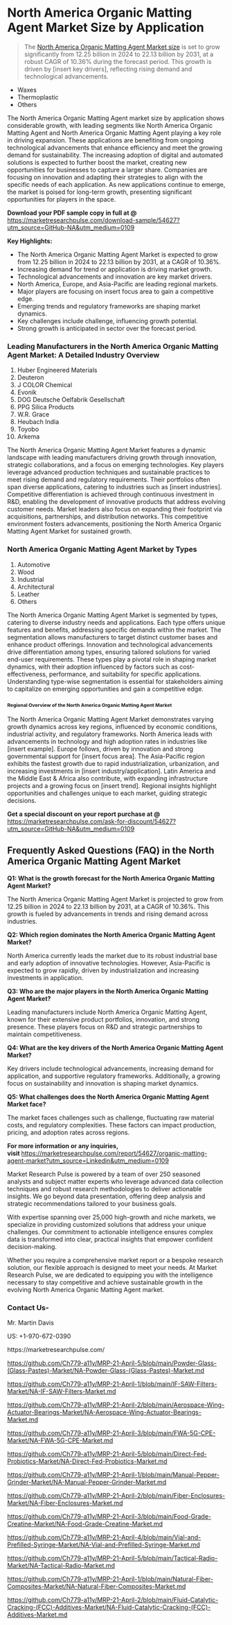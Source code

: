 <h1>North America Organic Matting Agent Market&nbsp;Size by Application</h1><blockquote><p>The <a href="https://marketresearchpulse.com/download-sample/54627?utm_source=GitHub-NA&amp;utm_medium=0109">North America Organic Matting Agent Market size</a> is set to grow significantly from 12.25 billion in 2024 to 22.13 billion by 2031, at a robust CAGR of 10.36% during the forecast period. This growth is driven by [insert key drivers], reflecting rising demand and technological advancements.</p></blockquote><ul><li>Waxes<li> Thermoplastic<li> Others</li></ul><p>The North America Organic Matting Agent market size by application shows considerable growth, with leading segments like North America Organic Matting Agent and North America Organic Matting Agent playing a key role in driving expansion. These applications are benefiting from ongoing technological advancements that enhance efficiency and meet the growing demand for sustainability. The increasing adoption of digital and automated solutions is expected to further boost the market, creating new opportunities for businesses to capture a larger share. Companies are focusing on innovation and adapting their strategies to align with the specific needs of each application. As new applications continue to emerge, the market is poised for long-term growth, presenting significant opportunities for players in the space.</p><p><strong>Download your PDF sample copy in full at @ </strong><a href="https://marketresearchpulse.com/download-sample/54627?utm_source=GitHub-NA&amp;utm_medium=0109">https://marketresearchpulse.com/download-sample/54627?utm_source=GitHub-NA&amp;utm_medium=0109</a></p><p><strong>Key Highlights: </strong></p><ul><li>The North America Organic Matting Agent Market is expected to grow from 12.25 billion in 2024 to 22.13 billion by 2031, at a CAGR of 10.36%.</li><li>Increasing demand for trend or application is driving market growth.</li><li>Technological advancements and innovation are key market drivers.</li><li>North America, Europe, and Asia-Pacific are leading regional markets.</li><li>Major players are focusing on insert focus area to gain a competitive edge.</li><li>Emerging trends and regulatory frameworks are shaping market dynamics.</li><li>Key challenges include challenge, influencing growth potential.</li><li>Strong growth is anticipated in sector over the forecast period.</li></ul><h3>Leading Manufacturers in the North America Organic Matting Agent Market: A Detailed Industry Overview</h3><ol><li>Huber Engineered Materials</li><li>Deuteron</li><li>J COLOR Chemical</li><li>Evonik</li><li>DOG Deutsche Oelfabrik Gesellschaft</li><li>PPG Silica Products</li><li>W.R. Grace</li><li>Heubach India</li><li>Toyobo</li><li>Arkema</li></ol><div class="flex max-w-full flex-col flex-grow"><div class="min-h-8 text-message flex w-full flex-col items-end gap-2 whitespace-normal break-words [.text-message+&amp;]:mt-5" dir="auto" data-message-author-role="assistant" data-message-id="fd8432e4-4910-450d-b182-61b7bfb0a01f" data-message-model-slug="gpt-4o"><div class="flex w-full flex-col gap-1 empty:hidden first:pt-[3px]"><div class="markdown prose w-full break-words dark:prose-invert light"><p>The North America Organic Matting Agent Market features a dynamic landscape with leading manufacturers driving growth through innovation, strategic collaborations, and a focus on emerging technologies. Key players leverage advanced production techniques and sustainable practices to meet rising demand and regulatory requirements. Their portfolios often span diverse applications, catering to industries such as [insert industries]. Competitive differentiation is achieved through continuous investment in R&amp;D, enabling the development of innovative products that address evolving customer needs. Market leaders also focus on expanding their footprint via acquisitions, partnerships, and distribution networks. This competitive environment fosters advancements, positioning the North America Organic Matting Agent Market for sustained growth.</p></div></div></div></div><h3>North America Organic Matting Agent Market by Types</h3><ol><li>Automotive<li> Wood<li> Industrial<li> Architectural<li> Leather<li> Others</li></ol><div class="flex max-w-full flex-col flex-grow"><div class="min-h-8 text-message flex w-full flex-col items-end gap-2 whitespace-normal break-words [.text-message+&amp;]:mt-5" dir="auto" data-message-author-role="assistant" data-message-id="084470be-0bb7-4664-bddf-5156b4f41249" data-message-model-slug="gpt-4o-mini"><div class="flex w-full flex-col gap-1 empty:hidden first:pt-[3px]"><div class="markdown prose w-full break-words dark:prose-invert light"><p>The North America Organic Matting Agent Market is segmented by types, catering to diverse industry needs and applications. Each type offers unique features and benefits, addressing specific demands within the market. The segmentation allows manufacturers to target distinct customer bases and enhance product offerings. Innovation and technological advancements drive differentiation among types, ensuring tailored solutions for varied end-user requirements. These types play a pivotal role in shaping market dynamics, with their adoption influenced by factors such as cost-effectiveness, performance, and suitability for specific applications. Understanding type-wise segmentation is essential for stakeholders aiming to capitalize on emerging opportunities and gain a competitive edge.</p></div></div></div></div><h3><span style="font-size: 11px;">Regional Overview of the North America Organic Matting Agent Market</span></h3><div class="flex max-w-full flex-col flex-grow"><div class="min-h-8 text-message flex w-full flex-col items-end gap-2 whitespace-normal break-words [.text-message+&amp;]:mt-5" dir="auto" data-message-author-role="assistant" data-message-id="e9038762-ce64-4e30-91c9-9bd413514231" data-message-model-slug="gpt-4o-mini"><div class="flex w-full flex-col gap-1 empty:hidden first:pt-[3px]"><div class="markdown prose w-full break-words dark:prose-invert light"><p>The North America Organic Matting Agent Market demonstrates varying growth dynamics across key regions, influenced by economic conditions, industrial activity, and regulatory frameworks. North America leads with advancements in technology and high adoption rates in industries like [insert example]. Europe follows, driven by innovation and strong governmental support for [insert focus area]. The Asia-Pacific region exhibits the fastest growth due to rapid industrialization, urbanization, and increasing investments in [insert industry/application]. Latin America and the Middle East &amp; Africa also contribute, with expanding infrastructure projects and a growing focus on [insert trend]. Regional insights highlight opportunities and challenges unique to each market, guiding strategic decisions.</p></div></div></div></div><p><strong>Get a special discount on your report purchase at @ </strong><a href="https://marketresearchpulse.com/ask-for-discount/54627?utm_source=GitHub-NA&amp;utm_medium=0109">https://marketresearchpulse.com/ask-for-discount/54627?utm_source=GitHub-NA&amp;utm_medium=0109</a></p><h2>Frequently Asked Questions (FAQ) in the North America Organic Matting Agent Market</h2><p><strong>Q1: What is the growth forecast for the North America Organic Matting Agent Market?</strong></p><p>The North America Organic Matting Agent Market is projected to grow from 12.25 billion in 2024 to 22.13 billion by 2031, at a CAGR of 10.36%. This growth is fueled by advancements in trends and rising demand across industries.</p><p><strong>Q2: Which region dominates the North America Organic Matting Agent Market?</strong></p><p>North America currently leads the market due to its robust industrial base and early adoption of innovative technologies. However, Asia-Pacific is expected to grow rapidly, driven by industrialization and increasing investments in application.</p><p><strong>Q3: Who are the major players in the North America Organic Matting Agent Market?</strong></p><p>Leading manufacturers include North America Organic Matting Agent, known for their extensive product portfolios, innovation, and strong presence. These players focus on R&amp;D and strategic partnerships to maintain competitiveness.</p><p><strong>Q4: What are the key drivers of the North America Organic Matting Agent Market?</strong></p><p>Key drivers include technological advancements, increasing demand for application, and supportive regulatory frameworks. Additionally, a growing focus on sustainability and innovation is shaping market dynamics.</p><p><strong>Q5: What challenges does the North America Organic Matting Agent Market face?</strong></p><p>The market faces challenges such as challenge, fluctuating raw material costs, and regulatory complexities. These factors can impact production, pricing, and adoption rates across regions.</p><p><strong>For more information or any inquiries, visit&nbsp;</strong><a href="https://marketresearchpulse.com/report/54627/organic-matting-agent-market?utm_source=Linkedin&utm_medium=0109">https://marketresearchpulse.com/report/54627/organic-matting-agent-market?utm_source=Linkedin&utm_medium=0109</a></p><p>Market Research Pulse is powered by a team of over 250 seasoned analysts and subject matter experts who leverage advanced data collection techniques and robust research methodologies to deliver actionable insights. We go beyond data presentation, offering deep analysis and strategic recommendations tailored to your business goals.</p><p>With expertise spanning over 25,000 high-growth and niche markets, we specialize in providing customized solutions that address your unique challenges. Our commitment to actionable intelligence ensures complex data is transformed into clear, practical insights that empower confident decision-making.</p><p>Whether you require a comprehensive market report or a bespoke research solution, our flexible approach is designed to meet your needs. At Market Research Pulse, we are dedicated to equipping you with the intelligence necessary to stay competitive and achieve sustainable growth in the evolving North America Organic Matting Agent market.</p><h3><strong>Contact Us-</strong></h3><p>Mr. Martin Davis</p><p>US: +1-970-672-0390</p><p>https://marketresearchpulse.com/</p><p><a href="https://github.com/Ch779-a11y/MRP-21-April-5/blob/main/Powder-Glass-(Glass-Pastes)-Market/NA-Powder-Glass-(Glass-Pastes)-Market.md">https://github.com/Ch779-a11y/MRP-21-April-5/blob/main/Powder-Glass-(Glass-Pastes)-Market/NA-Powder-Glass-(Glass-Pastes)-Market.md</a></p><p><a href="https://github.com/Ch779-a11y/MRP-21-April-1/blob/main/IF-SAW-Filters-Market/NA-IF-SAW-Filters-Market.md">https://github.com/Ch779-a11y/MRP-21-April-1/blob/main/IF-SAW-Filters-Market/NA-IF-SAW-Filters-Market.md</a></p><p><a href="https://github.com/Ch779-a11y/MRP-21-April-2/blob/main/Aerospace-Wing-Actuator-Bearings-Market/NA-Aerospace-Wing-Actuator-Bearings-Market.md">https://github.com/Ch779-a11y/MRP-21-April-2/blob/main/Aerospace-Wing-Actuator-Bearings-Market/NA-Aerospace-Wing-Actuator-Bearings-Market.md</a></p><p><a href="https://github.com/Ch779-a11y/MRP-21-April-3/blob/main/FWA-5G-CPE-Market/NA-FWA-5G-CPE-Market.md">https://github.com/Ch779-a11y/MRP-21-April-3/blob/main/FWA-5G-CPE-Market/NA-FWA-5G-CPE-Market.md</a></p><p><a href="https://github.com/Ch779-a11y/MRP-21-April-5/blob/main/Direct-Fed-Probiotics-Market/NA-Direct-Fed-Probiotics-Market.md">https://github.com/Ch779-a11y/MRP-21-April-5/blob/main/Direct-Fed-Probiotics-Market/NA-Direct-Fed-Probiotics-Market.md</a></p><p><a href="https://github.com/Ch779-a11y/MRP-21-April-1/blob/main/Manual-Pepper-Grinder-Market/NA-Manual-Pepper-Grinder-Market.md">https://github.com/Ch779-a11y/MRP-21-April-1/blob/main/Manual-Pepper-Grinder-Market/NA-Manual-Pepper-Grinder-Market.md</a></p><p><a href="https://github.com/Ch779-a11y/MRP-21-April-2/blob/main/Fiber-Enclosures-Market/NA-Fiber-Enclosures-Market.md">https://github.com/Ch779-a11y/MRP-21-April-2/blob/main/Fiber-Enclosures-Market/NA-Fiber-Enclosures-Market.md</a></p><p><a href="https://github.com/Ch779-a11y/MRP-21-April-3/blob/main/Food-Grade-Creatine-Market/NA-Food-Grade-Creatine-Market.md">https://github.com/Ch779-a11y/MRP-21-April-3/blob/main/Food-Grade-Creatine-Market/NA-Food-Grade-Creatine-Market.md</a></p><p><a href="https://github.com/Ch779-a11y/MRP-21-April-4/blob/main/Vial-and-Prefilled-Syringe-Market/NA-Vial-and-Prefilled-Syringe-Market.md">https://github.com/Ch779-a11y/MRP-21-April-4/blob/main/Vial-and-Prefilled-Syringe-Market/NA-Vial-and-Prefilled-Syringe-Market.md</a></p><p><a href="https://github.com/Ch779-a11y/MRP-21-April-5/blob/main/Tactical-Radio-Market/NA-Tactical-Radio-Market.md">https://github.com/Ch779-a11y/MRP-21-April-5/blob/main/Tactical-Radio-Market/NA-Tactical-Radio-Market.md</a></p><p><a href="https://github.com/Ch779-a11y/MRP-21-April-1/blob/main/Natural-Fiber-Composites-Market/NA-Natural-Fiber-Composites-Market.md">https://github.com/Ch779-a11y/MRP-21-April-1/blob/main/Natural-Fiber-Composites-Market/NA-Natural-Fiber-Composites-Market.md</a></p><p><a href="https://github.com/Ch779-a11y/MRP-21-April-2/blob/main/Fluid-Catalytic-Cracking-(FCC)-Additives-Market/NA-Fluid-Catalytic-Cracking-(FCC)-Additives-Market.md">https://github.com/Ch779-a11y/MRP-21-April-2/blob/main/Fluid-Catalytic-Cracking-(FCC)-Additives-Market/NA-Fluid-Catalytic-Cracking-(FCC)-Additives-Market.md</a></p>
